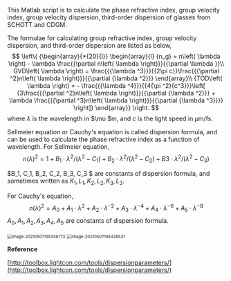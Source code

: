 This Matlab script is to calculate the phase refractive index, group velocity index, group velocity dispersion, third-order dispersion of glasses from SCHOTT and CDGM.

The formulae for calculating group refractive index, group velocity dispersion, and third-order dispersion are listed as below,
$$
\left\{ {\begin{array}{*{20}{l}}
\begin{array}{l}
{n_g} = n\left( \lambda  \right) - \lambda \frac{{\partial n\left( \lambda  \right)}}{{\partial \lambda }}\\
GVD\left( \lambda  \right) = \frac{{{\lambda ^3}}}{{2\pi c}}\frac{{{\partial ^2}n\left( \lambda  \right)}}{{\partial {\lambda ^2}}}
\end{array}\\
{TOD\left( \lambda  \right) =  - \frac{{{\lambda ^4}}}{{4{\pi ^2}{c^3}}}\left[ {3\frac{{{\partial ^2}n\left( \lambda  \right)}}{{\partial {\lambda ^2}}} + \lambda \frac{{{\partial ^3}n\left( \lambda  \right)}}{{\partial {\lambda ^3}}}} \right]}
\end{array}} \right.
$$
where $\lambda$ is the wavelength in $\mu $m, and $c$ is the light speed in $\mu$m/fs.

Sellmeier equation or Cauchy's equation is called dispersion formula, and can be used to calculate the phase refractive index as a function of wavelength. For Sellmeier equation,
$$
n(\lambda) ^2 = 1 + B_1 \cdot \lambda^2 / (\lambda^2 - C_1) + B_2 \cdot \lambda^2 / (\lambda^2 - C_2) + B3 \cdot \lambda^2 / (\lambda^2 - C_3)
$$

$B_1, C_1, B_2, C_2, B_3, C_3 $ are constants of dispersion formula, and sometimes written as $K_1, L_1, K_2, L_2, K_3, L_3$.

For Cauchy's equation,
$$
n(\lambda) ^2 = A_0 + A_1 \cdot \lambda^2 + A_2 \cdot \lambda ^{-2} +  A_3 \cdot \lambda^{-4} + A_4 \cdot \lambda^{-6} + A_5 \cdot \lambda^{-8}
$$
$A_0, A_1, A_2, A_3, A_4, A_5$ are constants of dispersion formula.

<img src="C:/Users/NA/AppData/Roaming/Typora/typora-user-images/image-20210507195336772.png" alt="image-20210507195336772" style="zoom: 67%;" />

<img src="C:/Users/NA/AppData/Roaming/Typora/typora-user-images/image-20210507195438541.png" alt="image-20210507195438541" style="zoom:67%;" />

**Reference**

[http://toolbox.lightcon.com/tools/dispersionparameters/](http://toolbox.lightcon.com/tools/dispersionparameters/)

